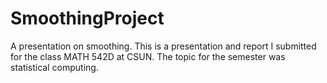 # SmoothingProject
A presentation on smoothing. This is a presentation and report I submitted for the class MATH 542D at CSUN. The topic for the semester was statistical computing. 

